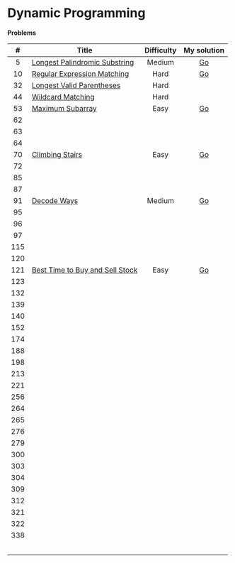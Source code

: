 # Dynamic Programming



**Problems**

|  #   | Title                                                        | Difficulty |                         My solution                          |
| :--: | ------------------------------------------------------------ | :--------: | :----------------------------------------------------------: |
|  5   | [Longest Palindromic Substring](https://github.com/Apollo4634/LeetCode/blob/master/problem/string/0005_LongestPalindromicSubstring.md) |   Medium   | [Go](https://github.com/Apollo4634/LeetCode/tree/master/src/string/solution/LongestPalindromicSubstring.java) |
|  10  | [Regular Expression Matching](https://github.com/Apollo4634/LeetCode/blob/master/problem/string/0010_RegularExpressionMatching.md) |    Hard    | [Go](https://github.com/Apollo4634/LeetCode/tree/master/src/string/solution/RegularExpressionMatching.java) |
|  32  | [Longest Valid Parentheses](https://leetcode.com/problems/longest-valid-parentheses) |    Hard    |                                                              |
|  44  | [Wildcard Matching](https://leetcode.com/problems/wildcard-matching) |    Hard    |                                                              |
|  53  | [Maximum Subarray](https://leetcode.com/problems/maximum-subarray) |    Easy    | [Go](https://github.com/Apollo4634/LeetCode/blob/master/src/array/solution/MaximumSubarray_53.java) |
|  62  |                                                              |            |                                                              |
|  63  |                                                              |            |                                                              |
|  64  |                                                              |            |                                                              |
|  70  | [Climbing Stairs](https://leetcode.com/problems/climbing-stairs) |    Easy    | [Go](https://github.com/Apollo4634/LeetCode/blob/master/src/dynamic_programming/solution/ClimbingStairs_70.java) |
|  72  |                                                              |            |                                                              |
|  85  |                                                              |            |                                                              |
|  87  |                                                              |            |                                                              |
|  91  | [Decode Ways](https://leetcode.com/problems/decode-ways)     |   Medium   | [Go](https://github.com/Apollo4634/LeetCode/tree/master/src/string/solution/DecodeWays_91.java) |
|  95  |                                                              |            |                                                              |
|  96  |                                                              |            |                                                              |
|  97  |                                                              |            |                                                              |
| 115  |                                                              |            |                                                              |
| 120  |                                                              |            |                                                              |
| 121  | [Best Time to Buy and Sell Stock](https://leetcode.com/problems/best-time-to-buy-and-sell-stock) |    Easy    | [Go](https://github.com/Apollo4634/LeetCode/blob/master/src/array/solution/BestTimeToBuyAndSellStock_121.java) |
| 123  |                                                              |            |                                                              |
| 132  |                                                              |            |                                                              |
| 139  |                                                              |            |                                                              |
| 140  |                                                              |            |                                                              |
| 152  |                                                              |            |                                                              |
| 174  |                                                              |            |                                                              |
| 188  |                                                              |            |                                                              |
| 198  |                                                              |            |                                                              |
| 213  |                                                              |            |                                                              |
| 221  |                                                              |            |                                                              |
| 256  |                                                              |            |                                                              |
| 264  |                                                              |            |                                                              |
| 265  |                                                              |            |                                                              |
| 276  |                                                              |            |                                                              |
| 279  |                                                              |            |                                                              |
| 300  |                                                              |            |                                                              |
| 303  |                                                              |            |                                                              |
| 304  |                                                              |            |                                                              |
| 309  |                                                              |            |                                                              |
| 312  |                                                              |            |                                                              |
| 321  |                                                              |            |                                                              |
| 322  |                                                              |            |                                                              |
| 338  |                                                              |            |                                                              |
|      |                                                              |            |                                                              |
|      |                                                              |            |                                                              |
|      |                                                              |            |                                                              |
|      |                                                              |            |                                                              |
|      |                                                              |            |                                                              |